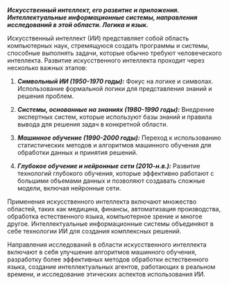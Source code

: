 ***Искусственный интеллект, его развитие и приложения. Интеллектуальные информационные системы, направления исследований в этой области. Логика и язык.***

Искусственный интеллект (ИИ) представляет собой область компьютерных наук, стремящуюся создать программы и системы, способные выполнять задачи, которые обычно требуют человеческого интеллекта. Развитие искусственного интеллекта проходит через несколько важных этапов:

1. ***Символьный ИИ (1950-1970 годы):*** Фокус на логике и символах. Использование формальной логики для представления знаний и решения проблем.

3. ***Системы, основанные на знаниях (1980-1990 годы):*** Внедрение экспертных систем, которые используют базы знаний и правила вывода для решения задач в конкретной области.

4. ***Машинное обучение (1990-2000 годы):*** Переход к использованию статистических методов и алгоритмов машинного обучения для обработки данных и принятия решений.

5. ***Глубокое обучение и нейронные сети (2010-н.в.):*** Развитие технологий глубокого обучения, которые эффективно работают с большими объемами данных и позволяют создавать сложные модели, включая нейронные сети.

Применения искусственного интеллекта включают множество областей, таких как медицина, финансы, автоматизация производства, обработка естественного языка, компьютерное зрение и многое другое. Интеллектуальные информационные системы объединяют в себе технологии ИИ для создания комплексных решений.

Направления исследований в области искусственного интеллекта включают в себя улучшение алгоритмов машинного обучения, разработку более эффективных методов обработки естественного языка, создание интеллектуальных агентов, работающих в реальном времени, и исследование этических аспектов использования ИИ.
